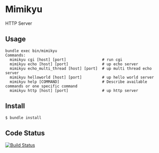 # Mimikyu

HTTP Server

## Usage

```
bundle exec bin/mimikyu
Commands:
  mimikyu cgi [host] [port]                # run cgi
  mimikyu echo [host] [port]               # up echo server
  mimikyu echo_multi_thread [host] [port]  # up multi thread echo server
  mimikyu helloworld [host] [port]         # up hello world server
  mimikyu help [COMMAND]                   # Describe available commands or one specific command
  mimikyu http [host] [port]               # up http server
```

## Install

    $ bundle install

## Code Status
[![Build Status](https://travis-ci.org/yk-m/mimikyu.svg?branch=master)](https://travis-ci.org/yk-m/mimikyu)
